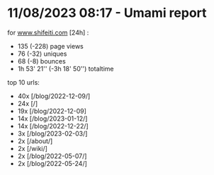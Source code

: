 # 11/08/2023 08:17 - Umami report
for www.shifeiti.com [24h] :

 - 135 (-228) page views
 - 76 (-32) uniques
 - 68 (-8) bounces
 - 1h 53' 21'' (-3h 18' 50'') totaltime


top 10 urls:
 - 40x [/blog/2022-12-09/]
 - 24x [/]
 - 19x [/blog/2022-12-09]
 - 14x [/blog/2023-01-12/]
 - 14x [/blog/2022-12-22/]
 - 3x [/blog/2023-02-03/]
 - 2x [/about/]
 - 2x [/wiki/]
 - 2x [/blog/2022-05-07/]
 - 2x [/blog/2022-05-24/]


